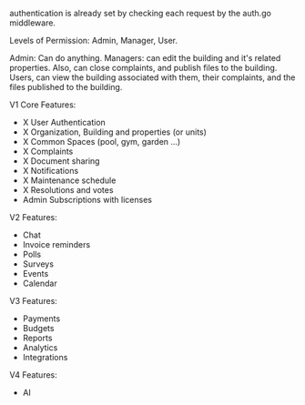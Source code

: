 authentication is already set by checking each request by the auth.go middleware.

Levels of Permission: Admin, Manager, User.

Admin: Can do anything.
Managers: can edit the building and it's related properties. Also, can close complaints, and publish files to the building.
Users, can view the building associated with them, their complaints, and the files published to the building.

V1 Core Features:
- X User Authentication
- X Organization, Building and properties (or units)
- X Common Spaces (pool, gym, garden ...)
- X Complaints
- X Document sharing
- X Notifications
- X Maintenance schedule
- X Resolutions and votes
- Admin Subscriptions with licenses

V2 Features:
- Chat
- Invoice reminders
- Polls
- Surveys
- Events
- Calendar

V3 Features:
- Payments
- Budgets
- Reports
- Analytics
- Integrations

V4 Features:
- AI